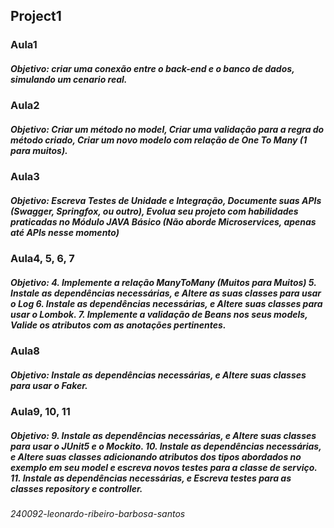 ##  **Project1** ##



### Aula1 ###
##### Objetivo: criar uma conexão entre o back-end e o banco de dados, simulando um cenario real. #####

### Aula2 ###
##### Objetivo: Criar um método no model, Criar uma validação para a regra do método criado, Criar um novo modelo com relação de One To Many (1 para muitos). #####

### Aula3 ###
##### Objetivo: Escreva Testes de Unidade e Integração, Documente suas APIs (Swagger, Springfox, ou outro), Evolua seu projeto com habilidades praticadas no Módulo JAVA Básico (Não aborde Microservices, apenas até APIs nesse momento) #####


### Aula4, 5, 6, 7 ###
##### Objetivo: 4. Implemente a relação ManyToMany (Muitos para Muitos) 5. Instale as dependências necessárias, e Altere as suas classes para usar o Log 6. Instale as dependências necessárias, e Altere suas classes para usar o Lombok. 7. Implemente a validação de Beans nos seus models, Valide os atributos com as anotações pertinentes. ##### 


### Aula8 ###
##### Objetivo: Instale as dependências necessárias, e Altere suas classes para usar o Faker. #####

### Aula9, 10, 11 ###
##### Objetivo: 9. Instale as dependências necessárias, e Altere suas classes para usar o JUnit5 e o Mockito. 10. Instale as dependências necessárias, e Altere suas classes adicionando atributos dos tipos abordados no exemplo em seu model e escreva novos testes para a classe de serviço. 11. Instale as dependências necessárias, e Escreva testes para as classes repository e controller. #####
















###### 240092-leonardo-ribeiro-barbosa-santos

